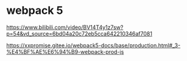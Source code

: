 # webpack 5

https://www.bilibili.com/video/BV14T4y1z7sw?p=54&vd_source=6bd04a20c72eb5cca642210346af7081


https://xxpromise.gitee.io/webpack5-docs/base/production.html#_3-%E4%BF%AE%E6%94%B9-webpack-prod-js


